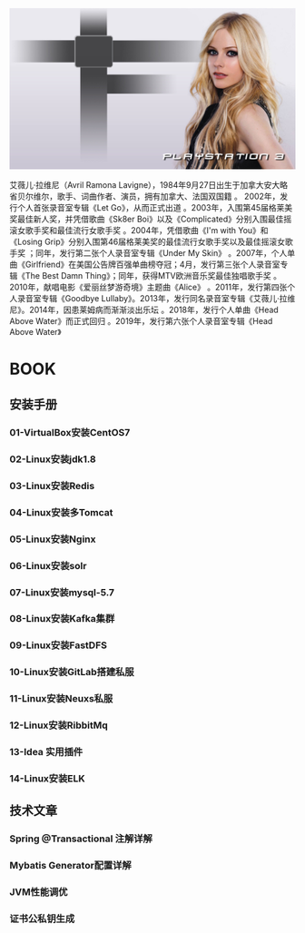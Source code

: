 ![艾薇儿-拉维尼](install\img\Avril.jpg)

艾薇儿·拉维尼（Avril Ramona Lavigne），1984年9月27日出生于加拿大安大略省贝尔维尔，歌手、词曲作者、演员，拥有加拿大、法国双国籍 。
2002年，发行个人首张录音室专辑《Let Go》，从而正式出道 。2003年，入围第45届格莱美奖最佳新人奖，并凭借歌曲《Sk8er Boi》以及《Complicated》分别入围最佳摇滚女歌手奖和最佳流行女歌手奖 。2004年，凭借歌曲《I'm with You》和《Losing Grip》分别入围第46届格莱美奖的最佳流行女歌手奖以及最佳摇滚女歌手奖 ；同年，发行第二张个人录音室专辑《Under My Skin》 。2007年，个人单曲《Girlfriend》在美国公告牌百强单曲榜夺冠；4月，发行第三张个人录音室专辑《The Best Damn Thing》；同年，获得MTV欧洲音乐奖最佳独唱歌手奖 。2010年，献唱电影《爱丽丝梦游奇境》主题曲《Alice》 。2011年，发行第四张个人录音室专辑《Goodbye Lullaby》。2013年，发行同名录音室专辑《艾薇儿·拉维尼》。2014年，因患莱姆病而渐渐淡出乐坛  。2018年，发行个人单曲《Head Above Water》而正式回归   。2019年，发行第六张个人录音室专辑《Head Above Water》

# BOOK

## 安装手册
### 01-VirtualBox安装CentOS7
### 02-Linux安装jdk1.8
### 03-Linux安装Redis
### 04-Linux安装多Tomcat
### 05-Linux安装Nginx
### 06-Linux安装solr
### 07-Linux安装mysql-5.7
### 08-Linux安装Kafka集群
### 09-Linux安装FastDFS
### 10-Linux安装GitLab搭建私服
### 11-Linux安装Neuxs私服
### 12-Linux安装RibbitMq
### 13-Idea 实用插件
### 14-Linux安装ELK
## 技术文章
### Spring @Transactional 注解详解
### Mybatis Generator配置详解
### JVM性能调优
### 证书公私钥生成